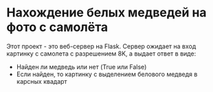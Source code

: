 # Нахождение белых медведей на фото с самолёта

Этот проект - это веб-сервер на Flask.
Сервер ожидает на вход картинку с самолета с разрешением 8K, а выдает ответ в виде:
- Найден ли медведь или нет (True или False)
- Если найден, то картинку с выделением белового медведя в карсных квадарт
